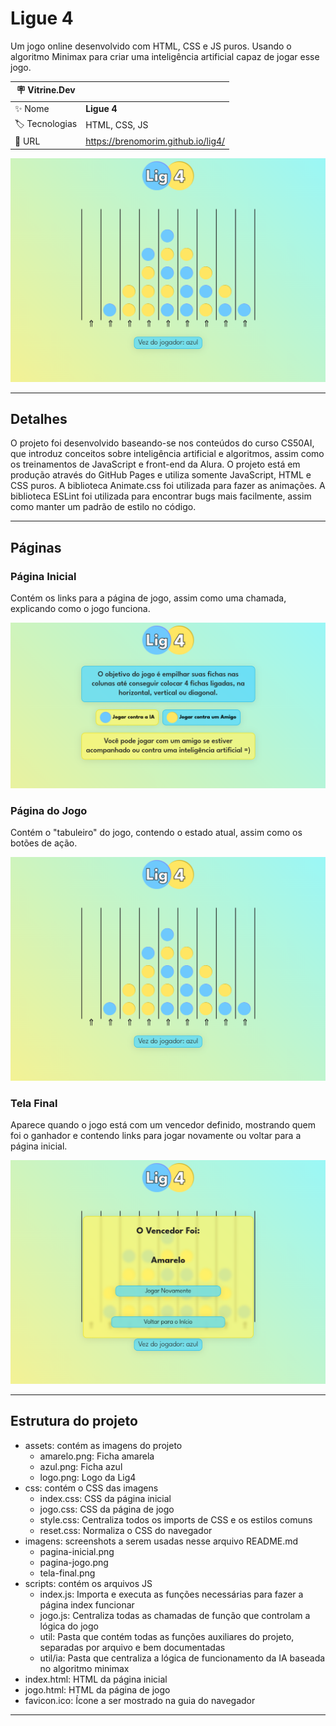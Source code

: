 # Ligue 4

Um jogo online desenvolvido com HTML, CSS e JS puros. Usando o algoritmo Minimax para criar uma inteligência artificial capaz de jogar esse jogo.

| :placard: Vitrine.Dev |     |
| -------------  | --- |
| :sparkles: Nome        | **Ligue 4**
| :label: Tecnologias | HTML, CSS, JS
| :rocket: URL         | <https://brenomorim.github.io/lig4/>

![Exemplo de uma partida do jogo](https://raw.githubusercontent.com/BrenoMorim/lig4/main/imagens/pagina-jogo.png?raw=true#vitrinedev)

---

## Detalhes

O projeto foi desenvolvido baseando-se nos conteúdos do curso CS50AI, que introduz conceitos sobre inteligência artificial e algoritmos, assim como os treinamentos de JavaScript e front-end da Alura. O projeto está em produção através do GitHub Pages e utiliza somente JavaScript, HTML e CSS puros. A biblioteca Animate.css foi utilizada para fazer as animações. A biblioteca ESLint foi utilizada para encontrar bugs mais facilmente, assim como manter um padrão de estilo no código.

---

## Páginas

### Página Inicial

Contém os links para a página de jogo, assim como uma chamada, explicando como o jogo funciona.

![Página inicial](./imagens/pagina-inicial.png)

### Página do Jogo

Contém o "tabuleiro" do jogo, contendo o estado atual, assim como os botões de ação.

![Página do jogo](./imagens/pagina-jogo.png)

### Tela Final

Aparece quando o jogo está com um vencedor definido, mostrando quem foi o ganhador e contendo links para jogar novamente ou voltar para a página inicial.

![Tela final do jogo](./imagens/tela-final.png)

---

## Estrutura do projeto

- assets: contém as imagens do projeto
  - amarelo.png: Ficha amarela
  - azul.png: Ficha azul
  - logo.png: Logo da Lig4
- css: contém o CSS das imagens
  - index.css: CSS da página inicial
  - jogo.css: CSS da página de jogo
  - style.css: Centraliza todos os imports de CSS e os estilos comuns
  - reset.css: Normaliza o CSS do navegador
- imagens: screenshots a serem usadas nesse arquivo README.md
  - pagina-inicial.png
  - pagina-jogo.png
  - tela-final.png
- scripts: contém os arquivos JS
  - index.js: Importa e executa as funções necessárias para fazer a página index funcionar
  - jogo.js: Centraliza todas as chamadas de função que controlam a lógica do jogo
  - util: Pasta que contém todas as funções auxiliares do projeto, separadas por arquivo e bem documentadas
  - util/ia: Pasta que centraliza a lógica de funcionamento da IA baseada no algoritmo minimax
- index.html: HTML da página inicial
- jogo.html: HTML da página de jogo
- favicon.ico: Ícone a ser mostrado na guia do navegador

---
